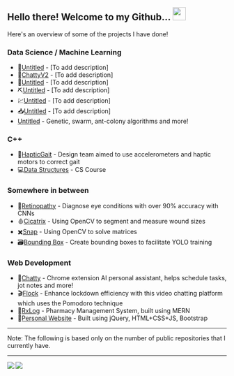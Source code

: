 ## Hello there! Welcome to my Github... <img src="https://raw.githubusercontent.com/MartinHeinz/MartinHeinz/master/wave.gif" width="30px">
Here's an overview of some of the projects I have done!

### Data Science / Machine Learning
* :orange:[Untitled](https://github.com/alvanli/OrangeHypocrite) - [To add description]
* :speech_balloon:[ChattyV2](https://github.com/alvanli/Chatty-V2) - [To add description]
* :robot:[Untitled](https://github.com/alvanli/ReinforcementLearning) - [To add description]
* :pick:[Untitled](https://github.com/alvanli/KaggleFun) - [To add description]
* :chart:[Untitled](https://github.com/alvanli/Stock_Analysis) - [To add description]
* :inbox_tray:[Untitled](https://github.com/alvanli/TxtMsgAnalysis) - [To add description]
* [Untitled](https://github.com/alvanli/457a) - Genetic, swarm, ant-colony algorithms and more!

### C++
* :mechanical_leg:[HapticGait](https://github.com/alvanli/hapticgait) - Design team aimed to use accelerometers and haptic motors to correct gait
* :computer:[Data Structures](https://github.com/alvanli/Cpp-Data-Structures) - CS Course 

### Somewhere in between
* :eyes:[Retinopathy](https://github.com/alvanli/Retinopathy_Public) - Diagnose eye conditions with over 90% accuracy with CNNs
* :drop_of_blood:[Cicatrix](https://github.com/alvanli/cicatrix) - Using OpenCV to segment and measure wound sizes
* :heavy_multiplication_x:[Snap](https://github.com/alvanli/Matrix-Calculations-Snap) - Using OpenCV to solve matrices
* :card_file_box:[Bounding Box](https://github.com/alvanli/bounding_box) - Create bounding boxes to facilitate YOLO training

### Web Development
* :space_invader:[Chatty](https://github.com/alvanli/Chatty_PUBLIC) - Chrome extension AI personal assistant, helps schedule tasks, jot notes and more!
* :clapper:[Flock](https://devpost.com/software/flock-mhzpfd) - Enhance lockdown efficiency with this video chatting platform which uses the Pomodoro technique
* :pill:[RxLog](https://github.com/alvanli/RxLog) - Pharmacy Management System, built using MERN
* :boy:[Personal Website](alvanli.github.io) - Built using jQuery, HTML+CSS+JS, Bootstrap

___
Note: The following is based only on the number of public repositories that I currently have.
___
<img align="left" src="https://github-readme-stats.vercel.app/api/top-langs/?username=alvanli&theme=radical" />
<img align="left" src="https://github-readme-stats.vercel.app/api/?username=alvanli&theme=radical" />

